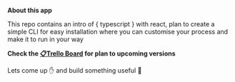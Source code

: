 **About this app**

This repo contains an intro of { typescript } with react, plan to create a simple CLI for easy installation where you can customise your process and make it to run in your way

**Check the [:clipboard:Trello Board](https://trello.com/invite/b/WHM1qPzw/906cf6b9276ca796b13884dcf14d300d/basic-skeleton-for-react-redux-ts) for plan to upcoming versions**

Lets come up :hand: and build something useful :metal:
